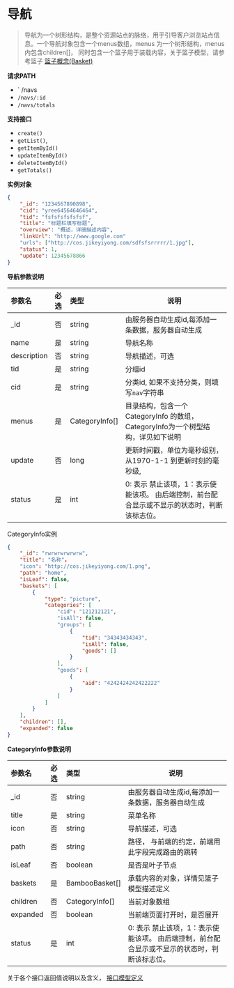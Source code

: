 # 导航

> 导航为一个树形结构，是整个资源站点的脉络，用于引导客户浏览站点信息。一个导航对象包含一个menus数组，menus 为一个树形结构，menus 内包含children[]， 同时包含一个篮子用于装载内容，关于篮子模型，请参考篮子 [篮子概念(Basket)](公共定义\篮子概念(Basket)) 

**请求PATH**

- ` /navs
- `/navs/:id`
- `/navs/totals`

**支持接口**

- `create()`
- `getList()`,
-  `getItemById()`
- `updateItemById()`
- `deleteItemById()`
- `getTotals()`

**实例对象**

```json
{
    "_id": "1234567890898",
    "cid": "yree64564646464",
    "tid": "fsfsfsfsfsfsf",
    "title": "标题栏填写标题",
	"overview": "概述，详细描述内容",
    "linkUrl": "http://www.google.com"
    "urls": ["http://cos.jikeyiyong.com/sdfsfsrrrrr/1.jpg"],
	"status": 1,
    "update": 12345678866
}

```

**导航参数说明** 

| 参数名      | 必选 | 类型           | 说明                                                         |
| :---------- | :--- | :------------- | ------------------------------------------------------------ |
| _id         | 否   | string         | 由服务器自动生成id,每添加一条数据，服务器自动生成            |
| name        | 是   | string         | 导航名称                                                     |
| description | 否   | string         | 导航描述，可选                                               |
| tid         | 是   | string         | 分组id                                                       |
| cid         | 是   | string         | 分类id, 如果不支持分类，则填写`nav`字符串                    |
| menus       | 是   | CategoryInfo[] | 目录结构，包含一个CategoryInfo 的数组，CategoryInfo为一个树型结构，详见如下说明 |
| update      | 否   | long           | 更新时间戳，单位为毫秒级别，从1970-1-1 到更新时刻的毫秒级,   |
| status      | 是   | int            | 0: 表示 禁止该项，1：表示使能该项。 由后端控制，前台配合显示或不显示的状态时，判断该标志位。 |



CategoryInfo实例

```json
{
    "_id": "rwrwrwrwrwrw",
    "title": "名称"，
    "icon": "http://cos.jikeyiyong.com/1.png",
    "path": "home",
    "isLeaf": false,
    "baskets": [
    	{
    		"type": "picture",
    		"categories": [
    			"cid": "121212121",
    			"isAll": false,
    			"groups": [
    				{
    					"tid": "34343434343",
    					"isAll": false,
    					"goods": []
					}
    			],
				"goods": [
                    {
                        "aid": "4242424242422222"
                    }
                ]
    		]
		}
    ],
	"children": [],
	"expanded": false 
}
```

**CategoryInfo参数说明** 

| 参数名   | 必选 | 类型           | 说明                                                         |
| :------- | :--- | :------------- | ------------------------------------------------------------ |
| _id      | 否   | string         | 由服务器自动生成id,每添加一条数据，服务器自动生成            |
| title    | 是   | string         | 菜单名称                                                     |
| icon     | 否   | string         | 导航描述，可选                                               |
| path     | 否   | string         | 路径， 与前端的约定，前端用此字段完成路由的跳转              |
| isLeaf   | 否   | boolean        | 是否是叶子节点                                               |
| baskets  | 是   | BambooBasket[] | 承载内容的对象，详情见篮子模型描述定义                       |
| children | 否   | CategoryInfo[] | 当前对象数组                                                 |
| expanded | 否   | boolean        | 当前端页面打开时，是否展开                                   |
| status   | 是   | int            | 0: 表示 禁止该项，1：表示使能该项。 由后端控制，前台配合显示或不显示的状态时，判断该标志位。 |





关于各个接口返回值说明以及含义， [接口模型定义](公共定义/接口模型定义.md)

